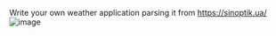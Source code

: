 Write your own weather application parsing it from https://sinoptik.ua/
![image](https://user-images.githubusercontent.com/87224103/189494875-093c7cad-587a-4979-9bea-111f44004ab6.png)
